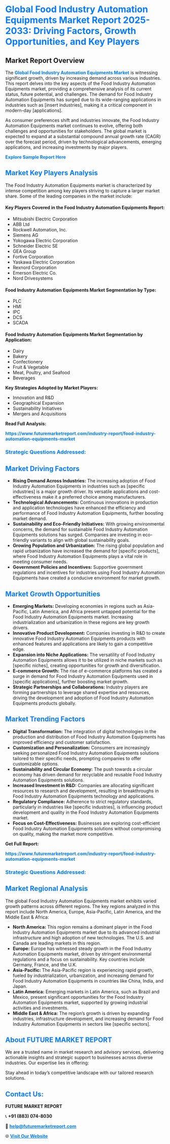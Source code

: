 <h1 style="color: #007BFF;">Global Food Industry Automation Equipments Market Report 2025-2033: Driving Factors, Growth Opportunities, and Key Players</h1>

<section id="overview">
<h2>Market Report Overview</h2>
<p>The <a href="https://www.futuremarketreport.com/industry-report/food-industry-automation-equipments-market" style="color: #007BFF; text-decoration: none;"><strong>Global Food Industry Automation Equipments Market</strong></a> is witnessing significant growth, driven by increasing demand across various industries. This report delves into the key aspects of the Food Industry Automation Equipments market, providing a comprehensive analysis of its current status, future potential, and challenges. The demand for Food Industry Automation Equipments has surged due to its wide-ranging applications in industries such as [insert industries], making it a critical component in modern-day [applications].</p>
<p>As consumer preferences shift and industries innovate, the Food Industry Automation Equipments market continues to evolve, offering both challenges and opportunities for stakeholders. The global market is expected to expand at a substantial compound annual growth rate (CAGR) over the forecast period, driven by technological advancements, emerging applications, and increasing investments by major players.</p>
</section>

<section id="overview">
<p><a href="https://www.futuremarketreport.com/request-sample/reportId=87845" style="color: #007BFF; text-decoration: none;"><strong>Explore Sample Report Here</strong></a></p>
</section>

<section id="key-players">
<h2 style="color: #007BFF;">Market Key Players Analysis</h2>
<p>The Food Industry Automation Equipments market is characterized by intense competition among key players striving to capture a larger market share. Some of the leading companies in the market include:</p>
<h4>Key Players Covered in the Food Industry Automation Equipments Report:</h4>
<ul><li>Mitsubishi Electric Corporation</li><li>ABB Ltd</li><li>Rockwell Automation, Inc.</li><li>Siemens AG</li><li>Yokogawa Electric Corporation</li><li>Schneider Electric SE</li><li>GEA Group</li><li>Fortive Corporation</li><li>Yaskawa Electric Corporation</li><li>Rexnord Corporation</li><li>Emerson Electric Co.</li><li>Nord Drivesystems</li></ul>
<h4>Food Industry Automation Equipments Market Segmentation by Type:</h4>
<ul><li>PLC</li><li>HMI</li><li>IPC</li><li>DCS</li><li>SCADA</li></ul>

<h4>Food Industry Automation Equipments Market Segmentation by Application:</h4>
<ul><li>Dairy</li><li>Bakery</li><li>Confectionery</li><li>Fruit &amp; Vegetable</li><li>Meat, Poultry, and Seafood</li><li>Beverages</li></ul>
<p><strong>Key Strategies Adopted by Market Players:</strong></p>
<ul>
<li>Innovation and R&D</li>
<li>Geographical Expansion</li>
<li>Sustainability Initiatives</li>
<li>Mergers and Acquisitions</li>
</ul>
</section>

<section>
<p><strong>Read Full Analysis: </strong></p><a href="https://www.futuremarketreport.com/industry-report/food-industry-automation-equipments-market" style="color: #007BFF; text-decoration: none;"><strong>https://www.futuremarketreport.com/industry-report/food-industry-automation-equipments-market</strong></a>
<h3 style="color: #007BFF;">Strategic Questions Addressed:</h3>
</section>

<section id="driving-factors">
<h2 style="color: #007BFF;">Market Driving Factors</h2>
<ul>
<li><strong>Rising Demand Across Industries:</strong> The increasing adoption of Food Industry Automation Equipments in industries such as [specific industries] is a major growth driver. Its versatile applications and cost-effectiveness make it a preferred choice among manufacturers.</li>
<li><strong>Technological Advancements:</strong> Continuous innovations in production and application technologies have enhanced the efficiency and performance of Food Industry Automation Equipments, further boosting market demand.</li>
<li><strong>Sustainability and Eco-Friendly Initiatives:</strong> With growing environmental concerns, the demand for sustainable Food Industry Automation Equipments solutions has surged. Companies are investing in eco-friendly variants to align with global sustainability goals.</li>
<li><strong>Growing Population and Urbanization:</strong> The rising global population and rapid urbanization have increased the demand for [specific products], where Food Industry Automation Equipments plays a vital role in meeting consumer needs.</li>
<li><strong>Government Policies and Incentives:</strong> Supportive government regulations and incentives for industries using Food Industry Automation Equipments have created a conducive environment for market growth.</li>
</ul>
</section>

<section id="growth-opportunities">
<h2 style="color: #007BFF;">Market Growth Opportunities</h2>
<ul>
<li><strong>Emerging Markets:</strong> Developing economies in regions such as Asia-Pacific, Latin America, and Africa present untapped potential for the Food Industry Automation Equipments market. Increasing industrialization and urbanization in these regions are key growth drivers.</li>
<li><strong>Innovative Product Development:</strong> Companies investing in R&D to create innovative Food Industry Automation Equipments products with enhanced features and applications are likely to gain a competitive edge.</li>
<li><strong>Expansion into Niche Applications:</strong> The versatility of Food Industry Automation Equipments allows it to be utilized in niche markets such as [specific niches], creating opportunities for growth and diversification.</li>
<li><strong>E-commerce Growth:</strong> The rise of e-commerce platforms has created a surge in demand for Food Industry Automation Equipments used in [specific applications], further boosting market growth.</li>
<li><strong>Strategic Partnerships and Collaborations:</strong> Industry players are forming partnerships to leverage shared expertise and resources, driving the development and adoption of Food Industry Automation Equipments products globally.</li>
</ul>
</section>

<section id="trending-factors">
<h2 style="color: #007BFF;">Market Trending Factors</h2>
<ul>
<li><strong>Digital Transformation:</strong> The integration of digital technologies in the production and distribution of Food Industry Automation Equipments has improved efficiency and customer satisfaction.</li>
<li><strong>Customization and Personalization:</strong> Consumers are increasingly seeking personalized Food Industry Automation Equipments solutions tailored to their specific needs, prompting companies to offer customizable options.</li>
<li><strong>Sustainability and Circular Economy:</strong> The push towards a circular economy has driven demand for recyclable and reusable Food Industry Automation Equipments solutions.</li>
<li><strong>Increased Investment in R&D:</strong> Companies are allocating significant resources to research and development, resulting in breakthroughs in Food Industry Automation Equipments technology and applications.</li>
<li><strong>Regulatory Compliance:</strong> Adherence to strict regulatory standards, particularly in industries like [specific industries], is influencing product development and quality in the Food Industry Automation Equipments market.</li>
<li><strong>Focus on Cost-Effectiveness:</strong> Businesses are exploring cost-efficient Food Industry Automation Equipments solutions without compromising on quality, making the market more competitive.</li>
</ul>
</section>

<section>
<p><strong>Get Full Report: </strong></p><a href="https://www.futuremarketreport.com/industry-report/food-industry-automation-equipments-market" style="color: #007BFF; text-decoration: none;"><strong>https://www.futuremarketreport.com/industry-report/food-industry-automation-equipments-market</strong></a>
<h3 style="color: #007BFF;">Strategic Questions Addressed:</h3>
</section>


<section id="regional-analysis">
<h2 style="color: #007BFF;">Market Regional Analysis</h2>
<p>The global Food Industry Automation Equipments market exhibits varied growth patterns across different regions. The key regions analyzed in this report include North America, Europe, Asia-Pacific, Latin America, and the Middle East & Africa:</p>
<ul>
<li><strong>North America:</strong> This region remains a dominant player in the Food Industry Automation Equipments market due to its advanced industrial infrastructure and high adoption of new technologies. The U.S. and Canada are leading markets in this region.</li>
<li><strong>Europe:</strong> Europe has witnessed steady growth in the Food Industry Automation Equipments market, driven by stringent environmental regulations and a focus on sustainability. Key countries include Germany, France, and the U.K.</li>
<li><strong>Asia-Pacific:</strong> The Asia-Pacific region is experiencing rapid growth, fueled by industrialization, urbanization, and increasing demand for Food Industry Automation Equipments in countries like China, India, and Japan.</li>
<li><strong>Latin America:</strong> Emerging markets in Latin America, such as Brazil and Mexico, present significant opportunities for the Food Industry Automation Equipments market, supported by growing industrial activities and investments.</li>
<li><strong>Middle East & Africa:</strong> The region’s growth is driven by expanding industries, infrastructure development, and increasing demand for Food Industry Automation Equipments in sectors like [specific sectors].</li>
</ul>
</section>

<footer>
<h2 style="color: #007BFF;">About FUTURE MARKET REPORT</h2>
<p>We are a trusted name in market research and advisory services, delivering actionable insights and strategic support to businesses across diverse industries. Our expertise lies in offering:</p>

<p>Stay ahead in today’s competitive landscape with our tailored research solutions.</p>

<h2 style="color: #007BFF;">Contact Us:</h2>
<p><strong>FUTURE MARKET REPORT</strong></p>
<p>📞 <strong>+91 (883) 074-8030</strong></p>
<p>📧 <strong><a href="mailto:help@futuremarketreport.com" style="color: #007BFF;">help@futuremarketreport.com</a></strong></p>
<p>🌐 <strong><a href="https://www.futuremarketreport.com/" style="color: #007BFF;">Visit Our Website</a></strong></p>
</footer>